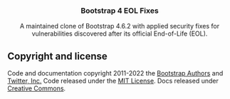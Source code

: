 
<h3 align="center">Bootstrap 4 EOL Fixes</h3>

<p align="center">
A maintained clone of Bootstrap 4.6.2 with applied security fixes for vulnerabilities discovered after its official End-of-Life (EOL).
</p>

## Copyright and license

Code and documentation copyright 2011-2022 the [Bootstrap Authors](https://github.com/twbs/bootstrap/graphs/contributors) and [Twitter, Inc.](https://twitter.com) Code released under the [MIT License](https://github.com/twbs/bootstrap/blob/main/LICENSE). Docs released under [Creative Commons](https://creativecommons.org/licenses/by/3.0/).
